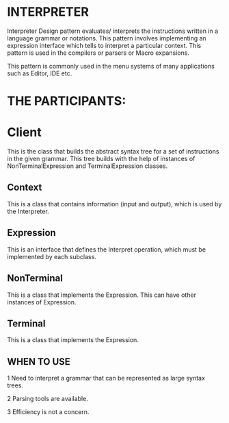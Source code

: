 # INTERPRETER

 Interpreter Design pattern evaluates/ interprets the instructions written in a language grammar or notations. This pattern involves implementing an expression interface which tells to interpret a particular context. This pattern is used in the compilers or parsers or Macro expansions.

This pattern is commonly used in the menu systems of many applications such as Editor, IDE etc.

# THE PARTICIPANTS:
# Client
This is the class that builds the abstract syntax tree for a set of instructions in the given grammar. This tree builds with the help of instances of NonTerminalExpression and TerminalExpression classes.

## Context
This is a class that contains information (input and output), which is used by the Interpreter.

## Expression
This is an interface that defines the Interpret operation, which must be implemented by each subclass.

## NonTerminal
This is a class that implements the Expression. This can have other instances of Expression.

## Terminal
This is a class that implements the Expression.

## WHEN TO USE
1 Need to interpret a grammar that can be represented as large syntax trees.

2 Parsing tools are available.

3 Efficiency is not a concern.